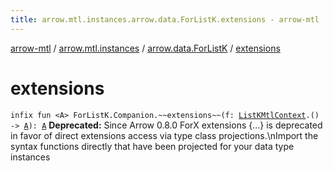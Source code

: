 ```yaml
---
title: arrow.mtl.instances.arrow.data.ForListK.extensions - arrow-mtl
---
```


[arrow-mtl](../../index.html) / [arrow.mtl.instances](../index.html) / [arrow.data.ForListK](index.html) / [extensions](./extensions.html)

# extensions

`infix fun <A> ForListK.Companion.~~extensions~~(f: `[`ListKMtlContext`](../-list-k-mtl-context/index.html)`.() -> `[`A`](extensions.html#A)`): `[`A`](extensions.html#A)
**Deprecated:** Since Arrow 0.8.0 ForX extensions {...} is deprecated in favor of direct extensions access via type class projections.\nImport the syntax functions directly that have been projected for your data type instances


